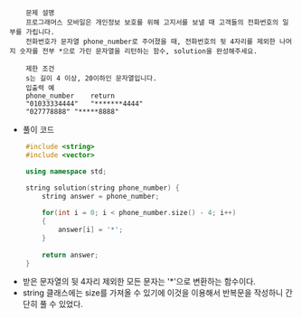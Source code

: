 ```
    문제 설명
    프로그래머스 모바일은 개인정보 보호를 위해 고지서를 보낼 때 고객들의 전화번호의 일부를 가립니다.
    전화번호가 문자열 phone_number로 주어졌을 때, 전화번호의 뒷 4자리를 제외한 나머지 숫자를 전부 *으로 가린 문자열을 리턴하는 함수, solution을 완성해주세요.

    제한 조건
    s는 길이 4 이상, 20이하인 문자열입니다.
    입출력 예
    phone_number	return
    "01033334444"	"*******4444"
    "027778888"	"*****8888"
```

- 풀이 코드

```cpp
    #include <string>
    #include <vector>

    using namespace std;

    string solution(string phone_number) {
        string answer = phone_number;
        
        for(int i = 0; i < phone_number.size() - 4; i++)
        {
            answer[i] = '*';
        }
        
        return answer;
    }
```

- 받은 문자열의 뒷 4자리 제외한 모든 문자는 '*'으로 변환하는 함수이다.
- string 클래스에는 size를 가져올 수 있기에 이것을 이용해서 반복문을 작성하니 간단히 풀 수 있었다.
